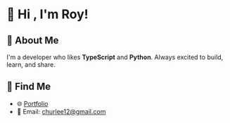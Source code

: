 # 👋 Hi , I'm Roy!

## 🚀 About Me
I'm a developer who likes **TypeScript** and **Python**. Always excited to build, learn, and share.

## 🤝 Find Me
- 🌐 [Portfolio](https://royleedev.com)
- 📧 Email: churlee12@gmail.com
